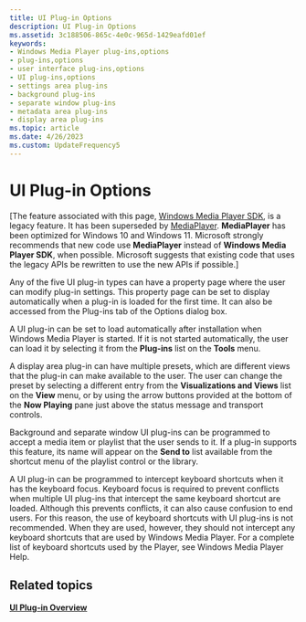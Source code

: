 ```yaml
---
title: UI Plug-in Options
description: UI Plug-in Options
ms.assetid: 3c188506-865c-4e0c-965d-1429eafd01ef
keywords:
- Windows Media Player plug-ins,options
- plug-ins,options
- user interface plug-ins,options
- UI plug-ins,options
- settings area plug-ins
- background plug-ins
- separate window plug-ins
- metadata area plug-ins
- display area plug-ins
ms.topic: article
ms.date: 4/26/2023
ms.custom: UpdateFrequency5
---
```


# UI Plug-in Options

\[The feature associated with this page, [Windows Media Player SDK](/windows/win32/wmp/windows-media-player-sdk), is a legacy feature. It has been superseded by [MediaPlayer](/uwp/api/Windows.Media.Playback.MediaPlayer). **MediaPlayer** has been optimized for Windows 10 and Windows 11. Microsoft strongly recommends that new code use **MediaPlayer** instead of **Windows Media Player SDK**, when possible. Microsoft suggests that existing code that uses the legacy APIs be rewritten to use the new APIs if possible.\]

Any of the five UI plug-in types can have a property page where the user can modify plug-in settings. This property page can be set to display automatically when a plug-in is loaded for the first time. It can also be accessed from the Plug-ins tab of the Options dialog box.

A UI plug-in can be set to load automatically after installation when Windows Media Player is started. If it is not started automatically, the user can load it by selecting it from the **Plug-ins** list on the **Tools** menu.

A display area plug-in can have multiple presets, which are different views that the plug-in can make available to the user. The user can change the preset by selecting a different entry from the **Visualizations and Views** list on the **View** menu, or by using the arrow buttons provided at the bottom of the **Now Playing** pane just above the status message and transport controls.

Background and separate window UI plug-ins can be programmed to accept a media item or playlist that the user sends to it. If a plug-in supports this feature, its name will appear on the **Send to** list available from the shortcut menu of the playlist control or the library.

A UI plug-in can be programmed to intercept keyboard shortcuts when it has the keyboard focus. Keyboard focus is required to prevent conflicts when multiple UI plug-ins that intercept the same keyboard shortcut are loaded. Although this prevents conflicts, it can also cause confusion to end users. For this reason, the use of keyboard shortcuts with UI plug-ins is not recommended. When they are used, however, they should not intercept any keyboard shortcuts that are used by Windows Media Player. For a complete list of keyboard shortcuts used by the Player, see Windows Media Player Help.

## Related topics

<dl> <dt>

[**UI Plug-in Overview**](ui-plug-in-overview.md)
</dt> </dl>

 

 




